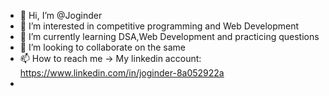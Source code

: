 - 👋 Hi, I’m @Joginder
- 👀 I’m interested in competitive programming and Web Development
- 🌱 I’m currently learning DSA,Web Development and practicing questions
- 💞️ I’m looking to collaborate on the same
- 📫 How to reach me -> My linkedin account: https://www.linkedin.com/in/joginder-8a052922a
- 

<!---
Joginder007/Joginder007 is a ✨ special ✨ repository because its `README.md` (this file) appears on your GitHub profile.
You can click the Preview link to take a look at your changes.
--->
